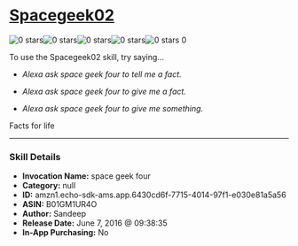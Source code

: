 # [Spacegeek02](http://alexa.amazon.com/#skills/amzn1.echo-sdk-ams.app.6430cd6f-7715-4014-97f1-e030e81a5a56)
![0 stars](../../images/ic_star_border_black_18dp_1x.png)![0 stars](../../images/ic_star_border_black_18dp_1x.png)![0 stars](../../images/ic_star_border_black_18dp_1x.png)![0 stars](../../images/ic_star_border_black_18dp_1x.png)![0 stars](../../images/ic_star_border_black_18dp_1x.png) 0

To use the Spacegeek02 skill, try saying...

* *Alexa ask space geek four to tell me a fact.*

* *Alexa ask space geek four to give me a fact.*

* *Alexa ask space geek four to give me something.*

Facts for life

***

### Skill Details

* **Invocation Name:** space geek four
* **Category:** null
* **ID:** amzn1.echo-sdk-ams.app.6430cd6f-7715-4014-97f1-e030e81a5a56
* **ASIN:** B01GM1UR4O
* **Author:** Sandeep
* **Release Date:** June 7, 2016 @ 09:38:35
* **In-App Purchasing:** No
